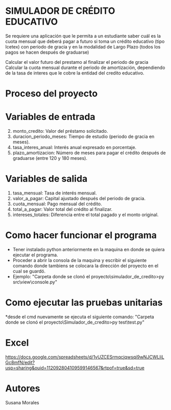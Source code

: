 # SIMULADOR DE CRÉDITO EDUCATIVO
Se requiere una aplicación que le permita a un estudiante saber cuál es la cuota mensual que deberá pagar a futuro si toma un crédito educativo (tipo Icetex) con periodo de gracia y en la modalidad de Largo Plazo (todos los pagos se hacen después de graduarse)


Calcular el valor futuro del prestamo al finalizar el periodo de gracia
Calcular la cuota mensual durante el periodo de amortización,
dependiendo de la tasa de interes que le cobre la entidad del credito educativo.

# Proceso del proyecto

# Variables de entrada
2. monto_credito: Valor del préstamo solicitado.
3. duracion_periodo_meses: Tiempo de estudio (periodo de gracia en meses).
4. tasa_interes_anual: Interés anual expresado en porcentaje.
5. plazo_amortizacion: Número de meses para pagar el crédito después de graduarse (entre 120 y 180 meses).


# Variables de salida
1. tasa_mensual: Tasa de interés mensual.
2. valor_a_pagar: Capital ajustado después del periodo de gracia.
3. cuota_mensual: Pago mensual del crédito.
4. total_a_pagar: Valor total del crédito al finalizar.
5. intereses_totales: Diferencia entre el total pagado y el monto original.

# Como hacer funcionar el programa
* Tener instalado python anteriormente en la maquina en donde se quiera ejecutar el programa.
* Proceder a abrir la consola de la maquina y escribir el siguiente comando donde tambiens se colocara la dirección del proyecto en el cual se guardó.
* Ejemplo: "Carpeta donde se clonó el proyecto\simulador_de_credito>py src\view\console.py"

# Como ejecutar las pruebas unitarias

*desde el cmd nuevamente se ejecuta el siguiente comando: "Carpeta donde se clonó el proyecto\Simulador_de_credito>py test\test.py"


# Excel
https://docs.google.com/spreadsheets/d/1vUZCESrmqcjqwsqi9wNJCWLliLGc8mfN/edit?usp=sharing&ouid=112092804109599146567&rtpof=true&sd=true


# Autores

Susana Morales






